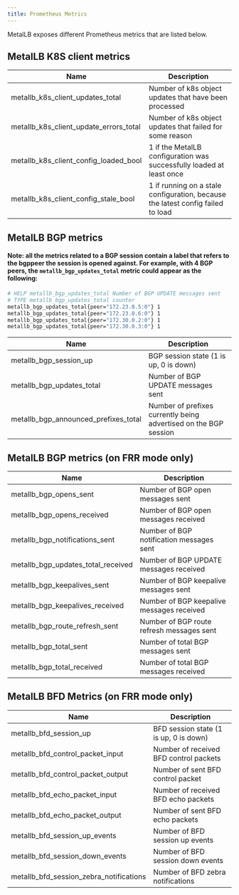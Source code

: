```yaml
---
title: Prometheus Metrics
---
```


MetalLB exposes different Prometheus metrics that are listed below.

## MetalLB K8S client metrics

| Name                                   | Description                                                                      |
| -------------------------------------- | -------------------------------------------------------------------------------- |
| metallb_k8s_client_updates_total       | Number of k8s object updates that have been processed                            |
| metallb_k8s_client_update_errors_total | Number of k8s object updates that failed for some reason                         |
| metallb_k8s_client_config_loaded_bool  | 1 if the MetalLB configuration was successfully loaded at least once             |
| metallb_k8s_client_config_stale_bool   | 1 if running on a stale configuration, because the latest config failed to load  |

## MetalLB BGP metrics
#### Note: all the metrics related to a BGP session contain a label that refers to the bgppeer the session is opened against. For example, with 4 BGP peers, the `metallb_bgp_updates_total` metric could appear as the following:
```bash
# HELP metallb_bgp_updates_total Number of BGP UPDATE messages sent
# TYPE metallb_bgp_updates_total counter
metallb_bgp_updates_total{peer="172.23.0.5:0"} 1
metallb_bgp_updates_total{peer="172.23.0.6:0"} 1
metallb_bgp_updates_total{peer="172.30.0.2:0"} 1
metallb_bgp_updates_total{peer="172.30.0.3:0"} 1
```

| Name                                 | Description                                                      |
| ------------------------------------ | ---------------------------------------------------------------- |
| metallb_bgp_session_up               | BGP session state (1 is up, 0 is down)                           |
| metallb_bgp_updates_total            | Number of BGP UPDATE messages sent                               |
| metallb_bgp_announced_prefixes_total | Number of prefixes currently being advertised on the BGP session |

## MetalLB BGP metrics (on FRR mode only)

| Name                               | Description                               |
| ---------------------------------- | ----------------------------------------- |
| metallb_bgp_opens_sent             | Number of BGP open messages sent          |
| metallb_bgp_opens_received         | Number of BGP open messages received      |
| metallb_bgp_notifications_sent     | Number of BGP notification messages sent  |
| metallb_bgp_updates_total_received | Number of BGP UPDATE messages received    |
| metallb_bgp_keepalives_sent        | Number of BGP keepalive messages sent     |
| metallb_bgp_keepalives_received    | Number of BGP keepalive messages received |
| metallb_bgp_route_refresh_sent     | Number of BGP route refresh messages sent |
| metallb_bgp_total_sent             | Number of total BGP messages sent         |
| metallb_bgp_total_received         | Number of total BGP messages received     |

## MetalLB BFD Metrics (on FRR mode only)
| Name                                    | Description                            |
| --------------------------------------- | -------------------------------------- |
| metallb_bfd_session_up                  | BFD session state (1 is up, 0 is down) |
| metallb_bfd_control_packet_input        | Number of received BFD control packets |
| metallb_bfd_control_packet_output       | Number of sent BFD control packet      |
| metallb_bfd_echo_packet_input           | Number of received BFD echo packets    |
| metallb_bfd_echo_packet_output          | Number of sent BFD echo packets        |
| metallb_bfd_session_up_events           | Number of BFD session up events        |
| metallb_bfd_session_down_events         | Number of BFD session down events      |
| metallb_bfd_session_zebra_notifications | Number of BFD zebra notifications      |
